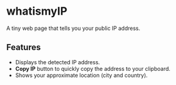 # whatismyIP

A tiny web page that tells you your public IP address.

## Features

* Displays the detected IP address.
* **Copy IP** button to quickly copy the address to your clipboard.
* Shows your approximate location (city and country).

